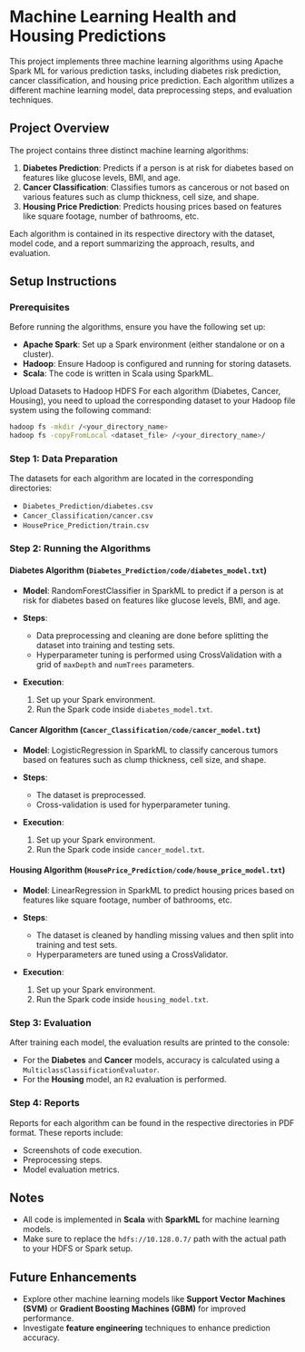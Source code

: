# Machine Learning Health and Housing Predictions

This project implements three machine learning algorithms using Apache Spark ML for various prediction tasks, including diabetes risk prediction, cancer classification, and housing price prediction. Each algorithm utilizes a different machine learning model, data preprocessing steps, and evaluation techniques.

## Project Overview

The project contains three distinct machine learning algorithms:

1. **Diabetes Prediction**: Predicts if a person is at risk for diabetes based on features like glucose levels, BMI, and age.
2. **Cancer Classification**: Classifies tumors as cancerous or not based on various features such as clump thickness, cell size, and shape.
3. **Housing Price Prediction**: Predicts housing prices based on features like square footage, number of bathrooms, etc.

Each algorithm is contained in its respective directory with the dataset, model code, and a report summarizing the approach, results, and evaluation.

## Setup Instructions

### Prerequisites

Before running the algorithms, ensure you have the following set up:

- **Apache Spark**: Set up a Spark environment (either standalone or on a cluster).
- **Hadoop**: Ensure Hadoop is configured and running for storing datasets.
- **Scala**: The code is written in Scala using SparkML.

Upload Datasets to Hadoop HDFS
For each algorithm (Diabetes, Cancer, Housing), you need to upload the corresponding dataset to your Hadoop file system using the following command:

```bash
hadoop fs -mkdir /<your_directory_name>
hadoop fs -copyFromLocal <dataset_file> /<your_directory_name>/
```
### Step 1: Data Preparation

The datasets for each algorithm are located in the corresponding directories:

- `Diabetes_Prediction/diabetes.csv`
- `Cancer_Classification/cancer.csv`
- `HousePrice_Prediction/train.csv`

### Step 2: Running the Algorithms

#### Diabetes Algorithm (`Diabetes_Prediction/code/diabetes_model.txt`)

- **Model**: RandomForestClassifier in SparkML to predict if a person is at risk for diabetes based on features like glucose levels, BMI, and age.
- **Steps**:
  - Data preprocessing and cleaning are done before splitting the dataset into training and testing sets.
  - Hyperparameter tuning is performed using CrossValidation with a grid of `maxDepth` and `numTrees` parameters.

- **Execution**:
  1. Set up your Spark environment.
  2. Run the Spark code inside `diabetes_model.txt`.

#### Cancer Algorithm (`Cancer_Classification/code/cancer_model.txt`)

- **Model**: LogisticRegression in SparkML to classify cancerous tumors based on features such as clump thickness, cell size, and shape.
- **Steps**:
  - The dataset is preprocessed.
  - Cross-validation is used for hyperparameter tuning.

- **Execution**:
  1. Set up your Spark environment.
  2. Run the Spark code inside `cancer_model.txt`.

#### Housing Algorithm (`HousePrice_Prediction/code/house_price_model.txt`)

- **Model**: LinearRegression in SparkML to predict housing prices based on features like square footage, number of bathrooms, etc.
- **Steps**:
  - The dataset is cleaned by handling missing values and then split into training and test sets.
  - Hyperparameters are tuned using a CrossValidator.

- **Execution**:
  1. Set up your Spark environment.
  2. Run the Spark code inside `housing_model.txt`.

### Step 3: Evaluation

After training each model, the evaluation results are printed to the console:

- For the **Diabetes** and **Cancer** models, accuracy is calculated using a `MulticlassClassificationEvaluator`.
- For the **Housing** model, an `R2` evaluation is performed.

### Step 4: Reports

Reports for each algorithm can be found in the respective directories in PDF format. These reports include:

- Screenshots of code execution.
- Preprocessing steps.
- Model evaluation metrics.

## Notes

- All code is implemented in **Scala** with **SparkML** for machine learning models.
- Make sure to replace the `hdfs://10.128.0.7/` path with the actual path to your HDFS or Spark setup.

## Future Enhancements

- Explore other machine learning models like **Support Vector Machines (SVM)** or **Gradient Boosting Machines (GBM)** for improved performance.
- Investigate **feature engineering** techniques to enhance prediction accuracy.

